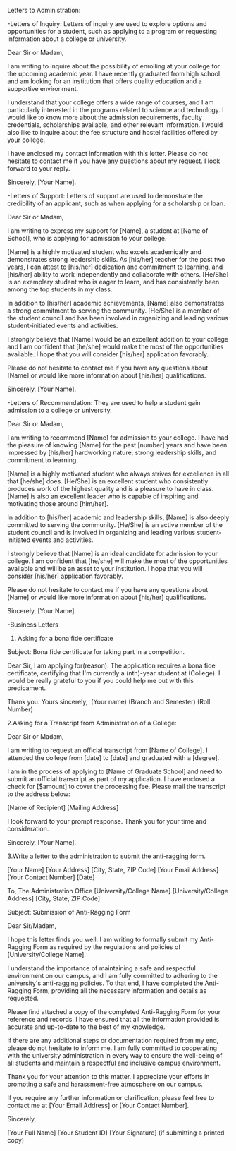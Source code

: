 Letters to Administration:

-Letters of Inquiry: Letters of inquiry are used to explore options and opportunities for a student, such as applying to a program or requesting information about a college or university.

Dear Sir or Madam, 

I am writing to inquire about the possibility of enrolling at your college for the upcoming academic year. I have recently graduated from high school and am looking for an institution that offers quality education and a supportive environment. 

I understand that your college offers a wide range of courses, and I am particularly interested in the programs related to science and technology. I would like to know more about the admission requirements, faculty credentials, scholarships available, and other relevant information. I would also like to inquire about the fee structure and hostel facilities offered by your college. 

I have enclosed my contact information with this letter. Please do not hesitate to contact me if you have any questions about my request. I look forward to your reply. 

Sincerely, 
[Your Name].

-Letters of Support: Letters of support are used to demonstrate the credibility of an applicant, such as when applying for a scholarship or loan.

Dear Sir or Madam, 

I am writing to express my support for [Name], a student at [Name of School], who is applying for admission to your college. 

[Name] is a highly motivated student who excels academically and demonstrates strong leadership skills. As [his/her] teacher for the past two years, I can attest to [his/her] dedication and commitment to learning, and [his/her] ability to work independently and collaborate with others. [He/She] is an exemplary student who is eager to learn, and has consistently been among the top students in my class. 

In addition to [his/her] academic achievements, [Name] also demonstrates a strong commitment to serving the community. [He/She] is a member of the student council and has been involved in organizing and leading various student-initiated events and activities. 

I strongly believe that [Name] would be an excellent addition to your college and I am confident that [he/she] would make the most of the opportunities available. I hope that you will consider [his/her] application favorably. 

Please do not hesitate to contact me if you have any questions about [Name] or would like more information about [his/her] qualifications. 

Sincerely, 
[Your Name].


-Letters of Recommendation: They are used to help a student gain admission to a college or university.

Dear Sir or Madam, 

I am writing to recommend [Name] for admission to your college. I have had the pleasure of knowing [Name] for the past [number] years and have been impressed by [his/her] hardworking nature, strong leadership skills, and commitment to learning. 

[Name] is a highly motivated student who always strives for excellence in all that [he/she] does. [He/She] is an excellent student who consistently produces work of the highest quality and is a pleasure to have in class. [Name] is also an excellent leader who is capable of inspiring and motivating those around [him/her]. 

In addition to [his/her] academic and leadership skills, [Name] is also deeply committed to serving the community. [He/She] is an active member of the student council and is involved in organizing and leading various student-initiated events and activities. 

I strongly believe that [Name] is an ideal candidate for admission to your college. I am confident that [he/she] will make the most of the opportunities available and will be an asset to your institution. I hope that you will consider [his/her] application favorably. 

Please do not hesitate to contact me if you have any questions about [Name] or would like more information about [his/her] qualifications. 

Sincerely, 
[Your Name].

-Business Letters
1. Asking for a bona fide certificate

Subject: Bona fide certificate for taking part in a competition.

Dear Sir, I am applying for(reason). The application requires a bona fide certificate, certifying that I'm currently a (nth)-year student at (College). I would be really grateful to you if you could help me out with this predicament.

Thank you.
Yours sincerely,
 (Your name)
(Branch and Semester)
(Roll Number)

2.Asking for a Transcript from Administration of a College:

Dear Sir or Madam, 

I am writing to request an official transcript from [Name of College]. I attended the college from [date] to [date] and graduated with a [degree]. 

I am in the process of applying to [Name of Graduate School] and need to submit an official transcript as part of my application. I have enclosed a check for [$amount] to cover the processing fee. 
Please mail the transcript to the address below: 

[Name of Recipient]
[Mailing Address]

I look forward to your prompt response. Thank you for your time and consideration. 

Sincerely, 
[Your Name].

3.Write a letter to the administration to submit the anti-ragging form.

[Your Name]
[Your Address]
[City, State, ZIP Code]
[Your Email Address]
[Your Contact Number]
[Date]

To,
The Administration Office
[University/College Name]
[University/College Address]
[City, State, ZIP Code]

Subject: Submission of Anti-Ragging Form

Dear Sir/Madam,

I hope this letter finds you well. I am writing to formally submit my Anti-Ragging Form as required by the regulations and policies of [University/College Name].

I understand the importance of maintaining a safe and respectful environment on our campus, and I am fully committed to adhering to the university's anti-ragging policies. To that end, I have completed the Anti-Ragging Form, providing all the necessary information and details as requested.

Please find attached a copy of the completed Anti-Ragging Form for your reference and records. I have ensured that all the information provided is accurate and up-to-date to the best of my knowledge.

If there are any additional steps or documentation required from my end, please do not hesitate to inform me. I am fully committed to cooperating with the university administration in every way to ensure the well-being of all students and maintain a respectful and inclusive campus environment.

Thank you for your attention to this matter. I appreciate your efforts in promoting a safe and harassment-free atmosphere on our campus.

If you require any further information or clarification, please feel free to contact me at [Your Email Address] or [Your Contact Number].

Sincerely,

[Your Full Name]
[Your Student ID]
[Your Signature] (if submitting a printed copy)
